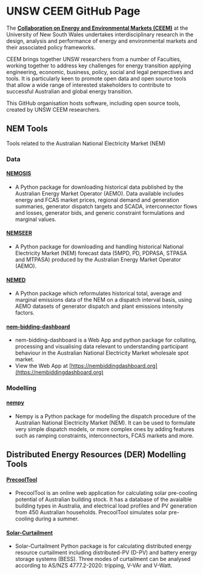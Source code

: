 # UNSW CEEM GitHub Page

The [**Collaboration on Energy and Environmental Markets (CEEM)**](https://www.ceem.unsw.edu.au/) at the University of New South Wales undertakes interdisciplinary research in the design, analysis and performance of energy and environmental markets and their associated policy frameworks. 

CEEM brings together UNSW researchers from a number of Faculties, working together to address key challenges for energy transition applying engineering, economic, business, policy, social and legal perspectives and tools. It is particularly keen to promote open data and open source tools that allow a wide range of interested stakeholders to contribute to successful Australian and global energy transition. 

This GitHub organisation hosts software, including open source tools, created by UNSW CEEM researchers.

## NEM Tools

Tools related to the Australian National Electricity Market (NEM)

### Data

#### [NEMOSIS](https://github.com/UNSW-CEEM/NEMOSIS)
- A Python package for downloading historical data published by the Australian Energy Market Operator (AEMO). Data available includes energy and FCAS market prices, regional demand and generation summaries, generator dispatch targets and SCADA, interconnector flows and losses, generator bids, and generic constraint formulations and marginal values.

#### [NEMSEER](https://github.com/UNSW-CEEM/NEMSEER)
- A Python package for downloading and handling historical National Electricity Market (NEM) forecast data (5MPD, PD, PDPASA, STPASA and MTPASA) produced by the Australian Energy Market Operator (AEMO).

#### [NEMED](https://github.com/UNSW-CEEM/NEMED)
- A Python package which reformulates historical total, average and marginal emissions data of the NEM on a dispatch interval basis, using AEMO datasets of generator dispatch and plant emissions intensity factors.

#### [nem-bidding-dashboard](https://github.com/UNSW-CEEM/nem-bidding-dashboard)
- nem-bidding-dashboard is a Web App and python package for collating, processing and visualising data relevant to understanding participant behaviour in the Australian National Electricity Market wholesale spot market.
- View the Web App at [https://nembiddingdashboard.org](https://nembiddingdashboard.org)

### Modelling

#### [nempy](https://github.com/UNSW-CEEM/nempy)
- Nempy is a Python package for modelling the dispatch procedure of the Australian National Electricity Market (NEM). It can be used to formulate very simple dispatch models, or more complex ones by adding features such as ramping constraints, interconnectors, FCAS markets and more.

## Distributed Energy Resources (DER) Modelling Tools

#### [PrecoolTool](https://github.com/ShayanNaderi/PrecoolTool)
- PrecoolTool is an online web application for calculating solar pre-cooling potential of Australian building stock. It has a database of the avaialble building types in Australia, and electrical load profiles and PV generation from 450 Australian households. PrecoolTool simulates solar pre-cooling during a summer.


#### [Solar-Curtailment](https://github.com/UNSW-CEEM/Solar-Curtailment)
- Solar-Curtailment Python package is for calculating distributed energy resource curtailment including distributed-PV (D-PV) and battery energy storage systems (BESS). Three modes of curtailment can be analysed according to AS/NZS 4777.2-2020: tripping, V-VAr and V-Watt.

